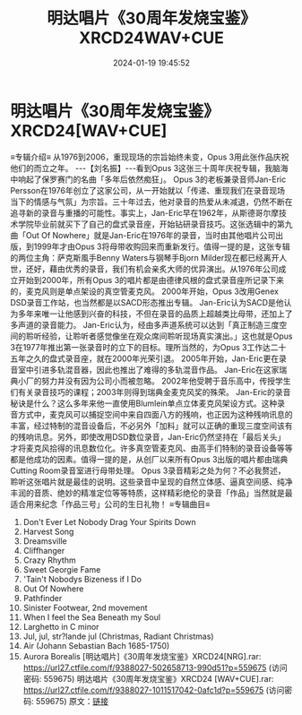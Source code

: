 ﻿---
title: 明达唱片《30周年发烧宝鉴》XRCD24WAV+CUE
date: 2024-01-19 19:45:52
categories: WAV车载音乐、镜像
tags: 华语中文
---
# 明达唱片《30周年发烧宝鉴》XRCD24[WAV+CUE]

≡专辑介绍≡
从1976到2006，重现现场的宗旨始终未变，Opus 3用此张作品庆祝他们的而立之年。
---【刘名振】---看到Opus 3这张三十周年庆祝专辑，我脑海中响起了保罗赛门的名曲「多年后依然痴狂」。 Opus
3的老板兼录音师Jan-Eric
Persson在1976年创立了这家公司，从一开始就以「传递、重现我们在录音现场当下的情感与气氛」为宗旨。三十年过去，他对录音的热爱从未减退，仍然不断在追寻新的录音与重播的可能性。事实上，Jan-Eric早在1962年，从斯德哥尔摩技术学院毕业前就买下了自己的盘式录音座，开始钻研录音技巧。这张选辑中的第九曲「Out
Of Nowhere」就是Jan-Eric在1976年的录音，当时由其他唱片公司出版，到1999年才由Opus
3将母带收购回来而重新发行。值得一提的是，这张专辑的两位主角：萨克斯風手Benny Waters与钢琴手Bjorn
Milder现在都已经离开人世，还好，藉由优秀的录音，我们有机会亲炙大师的优异演出。从1976年公司成立开始到2000年，所有Opus
3的唱片都是由德律风根的盘式录音座所记录下来的，麦克风则是单点架设的真空管麦克风。 2000年开始，Opus 3改用Genex
DSD录音工作站，也当然都是以SACD形态推出专辑。
Jan-Eric认为SACD是他认为多年来唯一让他感到兴奋的科技，不但在录音的品质上超越类比母带，还加上了多声道的录音能力。
Jan-Eric认为，经由多声道系统可以达到「真正制造三度空间的聆听经验，让聆听者感觉像坐在观众席间聆听现场真实演出。」这也就是Opus
3在1977年推出第一张录音时的立下的目标。理所当然的，为Opus 3工作达二十五年之久的盘式录音座，就在2000年光荣引退。
2005年开始，Jan-Eric更在录音室中引进多轨混音器，因此也推出了难得的多轨混音作品。
Jan-Eric在这家瑞典小厂的努力并没有因为公司小而被忽略。
2002年他受聘于音乐高中，传授学生们有关录音技巧的课程；2003年则得到瑞典金麦克风奖的殊荣。
Jan-Eric的录音秘诀是什么？这么多年来他一直使用Blumlein单点立体麦克风架设方式。这种录音方式中，麦克风可以捕捉空间中来自四面八方的残响，也正因为这种残响讯息的丰富，经过特制的混音设备后，不必另外「加料」就可以正确的重现三度空间该有的残响讯息。另外，即使改用DSD数位录音，Jan-Eric仍然坚持在「最后关头」才将麦克风拾得的讯息数位化。许多真空管麦克风、由高手们特制的录音设备等等都是他成功的因素。值得一提的是，从创厂以来所有Opus
3出版的唱片都由瑞典Cutting Room录音室进行母带处理。 Opus
3录音精彩之处为何？不必我赘述，聆听这张唱片就是最佳的说明。这些录音中呈现的自然立体感、逼真空间感、纯净丰润的音质、绝妙的精准定位等等特质，这样精彩绝伦的录音「作品」当然就是最适合用来纪念「作品三号」公司的生日礼物！
≡专辑曲目≡
01. Don't Ever Let Nobody Drag Your Spirits Down
02. Harvest Song
03. Dreamsville
04. Cliffhanger
05. Crazy Rhythm
06. Sweet Georgie Fame
07. 'Tain't Nobodys Bizeness if I Do
08. Out Of Nowhere
09. Pathfinder
10. Sinister Footwear, 2nd movement
11. When I feel the Sea Beneath my Soul
12. Larghetto in C minor
13. Jul, jul, str?lande jul (Christmas, Radiant Christmas)
14. Air (Johann Sebastian Bach 1685-1750)
15. Aurora Borealis
[明达唱片]《30周年发烧宝鉴》XRCD24[NRG].rar: https://url27.ctfile.com/f/9388027-502658713-990d51?p=559675
(访问密码: 559675)
明达唱片《30周年发烧宝鉴》XRCD24 [WAV+CUE].rar: https://url27.ctfile.com/f/9388027-1011517042-0afc1d?p=559675
(访问密码: 559675)
原文：[链接](https://blog.sina.com.cn/s/blog_1647c7e7601031488.html)